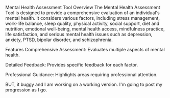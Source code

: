 Mental Health Assessment Tool
Overview
The Mental Health Assessment Tool is designed to provide a comprehensive evaluation of an individual's mental health. It considers various factors, including stress management, work-life balance, sleep quality, physical activity, social support, diet and nutrition, emotional well-being, mental health access, mindfulness practice, life satisfaction, and serious mental health issues such as depression, anxiety, PTSD, bipolar disorder, and schizophrenia.

Features
Comprehensive Assessment: Evaluates multiple aspects of mental health.

Detailed Feedback: Provides specific feedback for each factor.

Professional Guidance: Highlights areas requiring professional attention.


BUT, it buggy and I am working on a working version. I'm going to post my progression as I go.
